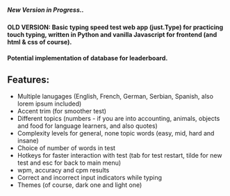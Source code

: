 ##### New Version in Progress..

#### OLD VERSION: Basic typing speed test web app (just.Type) for practicing touch typing, written in Python and vanilla Javascript for frontend (and html & css of course).
#### Potential implementation of database for leaderboard.

## Features: 
- Multiple lanugages (English, French, German, Serbian, Spanish, also lorem ipsum included)
- Accent trim (for smoother test)
- Different topics (numbers - if you are into accounting, animals, objects and food for language learners, and also quotes)
- Complexity levels for general, none topic words (easy, mid, hard and insane)
- Choice of number of words in test
- Hotkeys for faster interaction with test (tab for test restart, tilde for new test and esc for back to main menu)
- wpm, accuracy and cpm results
- Correct and incorrect input indicators while typing
- Themes (of course, dark one and light one)
